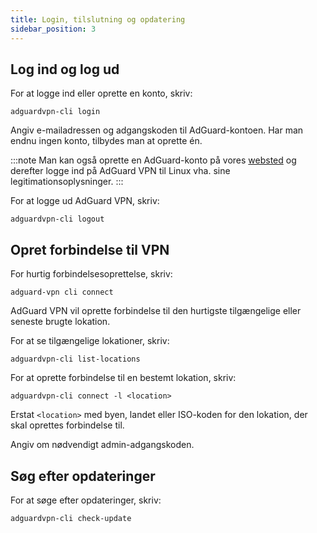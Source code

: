```yaml
---
title: Login, tilslutning og opdatering
sidebar_position: 3
---
```


## Log ind og log ud

For at logge ind eller oprette en konto, skriv:

```
adguardvpn-cli login
```

Angiv e-mailadressen og adgangskoden til AdGuard-kontoen. Har man endnu ingen konto, tilbydes man at oprette én.

:::note
Man kan også oprette en AdGuard-konto på vores [websted](https://auth.adguard.com/login.html) og derefter logge ind på AdGuard VPN til Linux vha. sine legitimationsoplysninger.
:::

For at logge ud AdGuard VPN, skriv:

```
adguardvpn-cli logout
```

## Opret forbindelse til VPN

For hurtig forbindelsesoprettelse, skriv:

```
adguard-vpn cli connect
```

AdGuard VPN vil oprette forbindelse til den hurtigste tilgængelige eller seneste brugte lokation.

For at se tilgængelige lokationer, skriv:

```
adguardvpn-cli list-locations
```

For at oprette forbindelse til en bestemt lokation, skriv:

```
adguardvpn-cli connect -l <location>
```

Erstat `<location>` med byen, landet eller ISO-koden for den lokation, der skal oprettes forbindelse til.

Angiv om nødvendigt admin-adgangskoden.

## Søg efter opdateringer

For at søge efter opdateringer, skriv:

```
adguardvpn-cli check-update
```
